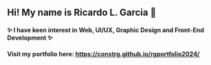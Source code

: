 ## Hi! My name is Ricardo L. Garcia 👋
#### ✨ I have keen interest in Web, UI/UX, Graphic Design and Front-End Development ✨
#### Visit my portfolio here: https://constrg.github.io/rgportfolio2024/


<!--
**constrg/constrg** is a ✨ _special_ ✨ repository because its `README.md` (this file) appears on your GitHub profile.

Here are some ideas to get you started:

- 🔭 I’m currently working on ...
- 🌱 I’m currently learning ...
- 👯 I’m looking to collaborate on ...
- 🤔 I’m looking for help with ...
- 💬 Ask me about ...
- 📫 How to reach me: ...
- 😄 Pronouns: ...
- ⚡ Fun fact: ...
-->
